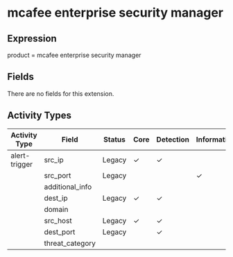 mcafee enterprise security manager
==================================

Expression
----------

product = mcafee enterprise security manager

Fields
------

There are no fields for this extension.

Activity Types
--------------

| Activity Type | Field           | Status | Core     | Detection | Informational |
| ------------- | --------------- | ------ | -------- | --------- | ------------- |
| alert-trigger | src_ip          | Legacy | &#10003; | &#10003;  |               |
|               | src_port        | Legacy |          |           | &#10003;      |
|               | additional_info |        |          |           |               |
|               | dest_ip         | Legacy | &#10003; | &#10003;  |               |
|               | domain          |        |          |           |               |
|               | src_host        | Legacy | &#10003; | &#10003;  |               |
|               | dest_port       | Legacy |          | &#10003;  |               |
|               | threat_category |        |          |           |               |

